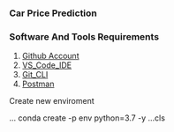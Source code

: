 ### Car Price Prediction

### Software And Tools Requirements

1. [Github Account](https://github.com/Daynorsaavedra/car-price-prediction)
2. [VS_Code_IDE](https://code.visualstudio.com)
3. [Git_CLI](https://git-scm.com)
4. [Postman](https://postman.com)

Create new enviroment

...
conda create -p env python=3.7 -y
...cls